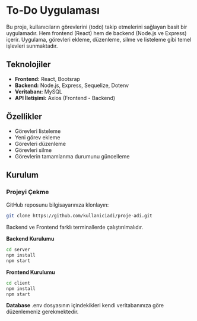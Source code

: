 # To-Do Uygulaması

Bu proje, kullanıcıların görevlerini (todo) takip etmelerini sağlayan basit bir uygulamadır. Hem frontend (React) hem de backend (Node.js ve Express) içerir. Uygulama, görevleri ekleme, düzenleme, silme ve listeleme gibi temel işlevleri sunmaktadır.

## Teknolojiler

- **Frontend:** React, Bootsrap
- **Backend:** Node.js, Express, Sequelize, Dotenv
- **Veritabanı:** MySQL
- **API İletişimi:** Axios (Frontend - Backend)

## Özellikler

- Görevleri listeleme
- Yeni görev ekleme
- Görevleri düzenleme
- Görevleri silme
- Görevlerin tamamlanma durumunu güncelleme

## Kurulum

### Projeyi Çekme

GitHub reposunu bilgisayarınıza klonlayın:

```bash
git clone https://github.com/kullaniciadi/proje-adi.git
```

Backend ve Frontend farklı terminallerde çalıştırılmalıdır.

**Backend Kurulumu**
```bash
cd server
npm install
npm start
```

**Frontend Kurulumu**
```bash
cd client
npm install
npm start
```

**Database**
.env dosyasının içindekikleri kendi veritabanınıza göre düzenlemeniz gerekmektedir.
